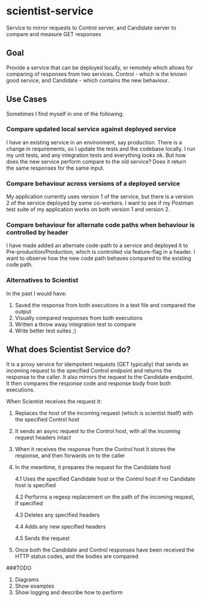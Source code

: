 # scientist-service
Service to mirror requests to Control server, and Candidate server to compare and measure GET responses

## Goal
Provide a service that can be deployed locally, or remotely which allows for comparing of responses from two services. Control - which is the known good service, and Candidate - which contains the new behaviour.

## Use Cases

Sometimes I find myself in one of the following:

### Compare updated local service against deployed service
I have an existing service in an environment, say production. There is a change in requirements, so I update the tests and the codebase locally. I run my unit tests, and any integration tests and everything looks ok. But how does the new service perform compare to the old service? Does it return the same responses for the same input. 

### Compare behaviour across versions of a deployed service 
My application currently uses version 1 of the service, but there is a version 2 of the service deployed by some co-workers. I want to see if my Postman test suite of my application works on both version 1 and version 2.

### Compare behaviour for alternate code paths when behaviour is controlled by header
I have made added an alternate code-path to a service and deployed it to Pre-production/Production, which is controlled via feature-flag in a header. I want to observe how the new code path behaves compared to the existing code path.


### Alternatives to Scientist

In the past I would have:
1. Saved the response from both executions in a text file and compared the output
2. Visually compared responses from both executions
3. Written a throw away integration test to compare
4. Write better test suites ;)

## What does Scientist Service do?

It is a proxy service for idempotent requests (GET typically) that sends an incoming request to the specified Control endpoint and returns the response to the caller. It also mirrors the request to the Candidate endpoint. It then compares the response code and response body from both executions.

When Scientist receives the request it:
1. Replaces the host of the incoming request (which is scientist itself) with the specified Control host
2. It sends an async request to the Control host, with all the incoming request headers intact
3. When it receives the response from the Control host it stores the response, and then forwards on to the caller
4. In the meantime, it prepares the request for the Candidate host
    
    4.1 Uses the specified Candidate host or the Control host if no Candidate host is specified
    
    4.2 Performs a regexp replacement on the path of the incoming request, if specified

    4.3 Deletes any specified headers

    4.4 Adds any new specified headers

    4.5 Sends the request
5. Once both the Candidate and Control responses have been received the HTTP status codes, and the bodies are compared


###TODO
1. Diagrams
2. Show examples
3. Show logging and describe how to perform



